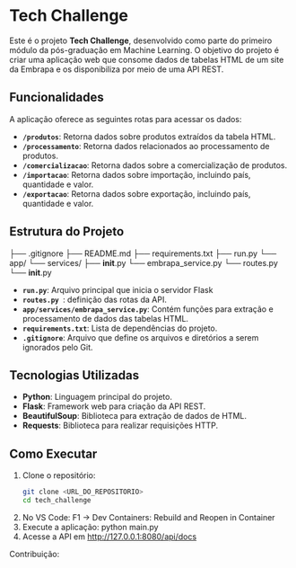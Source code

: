 # Tech Challenge

Este é o projeto **Tech Challenge**, desenvolvido como parte do primeiro módulo da pós-graduação em Machine Learning. O objetivo do projeto é criar uma aplicação web que consome dados de tabelas HTML de um site da Embrapa e os disponibiliza por meio de uma API REST.

## Funcionalidades

A aplicação oferece as seguintes rotas para acessar os dados:

- **`/produtos`**: Retorna dados sobre produtos extraídos da tabela HTML.
- **`/processamento`**: Retorna dados relacionados ao processamento de produtos.
- **`/comercializacao`**: Retorna dados sobre a comercialização de produtos.
- **`/importacao`**: Retorna dados sobre importação, incluindo país, quantidade e valor.
- **`/exportacao`**: Retorna dados sobre exportação, incluindo país, quantidade e valor.

## Estrutura do Projeto
 ├── .gitignore 
 ├── README.md 
 ├── requirements.txt 
 ├── run.py 
    └── app/ 
    └── services/ 
        ├── __init__.py 
        └── embrapa_service.py
   └── routes.py
   └── __init__.py

- **`run.py`**: Arquivo principal que inicia o servidor Flask
- **`routes.py `**: definição das rotas da API.
- **`app/services/embrapa_service.py`**: Contém funções para extração e processamento de dados das tabelas HTML.
- **`requirements.txt`**: Lista de dependências do projeto.
- **`.gitignore`**: Arquivo que define os arquivos e diretórios a serem ignorados pelo Git.

## Tecnologias Utilizadas

- **Python**: Linguagem principal do projeto.
- **Flask**: Framework web para criação da API REST.
- **BeautifulSoup**: Biblioteca para extração de dados de HTML.
- **Requests**: Biblioteca para realizar requisições HTTP.

## Como Executar

1. Clone o repositório:
   ```bash
   git clone <URL_DO_REPOSITORIO>
   cd tech_challenge
2. No VS Code: F1 → Dev Containers: Rebuild and Reopen in Container
3. Execute a aplicação:
   python main.py
4. Acesse a API em http://127.0.0.1:8080/api/docs

Contribuição: